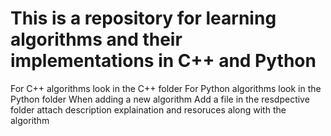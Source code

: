# This is a repository for learning algorithms and their implementations in C++ and Python
For C++ algorithms look in the C++ folder
For Python algorithms look in the Python folder
When adding a new algorithm Add a file in the resdpective folder
attach description explaination and resoruces along with the algorithm
